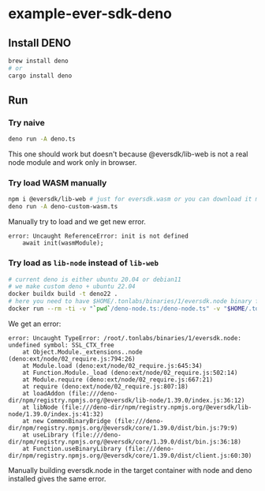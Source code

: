 # example-ever-sdk-deno

## Install DENO

```bash
brew install deno
# or
cargo install deno
```

## Run

### Try naive

```bash
deno run -A deno.ts
```

This one should work but doesn't because @eversdk/lib-web is not a real node module and work only in browser.

### Try load WASM manually

```bash
npm i @eversdk/lib-web # just for eversdk.wasm or you can download it manually
deno run -A deno-custom-wasm.ts
```

Manually try to load and we get new error.

```log
error: Uncaught ReferenceError: init is not defined
    await init(wasmModule);
```

### Try load as `lib-node` instead of `lib-web`

```bash
# current deno is either ubuntu 20.04 or debian11
# we make custom deno + ubuntu 22.04
docker buildx build -t deno22 .
# here you need to have $HOME/.tonlabs/binaries/1/eversdk.node binary for ubuntu 22.04
docker run --rm -ti -v "`pwd`/deno-node.ts:/deno-node.ts" -v "$HOME/.tonlabs/binaries/1/eversdk.node:/root/.tonlabs/binaries/1/eversdk.node" deno22 deno run -A --unstable deno-node.ts
```

We get an error:

```log
error: Uncaught TypeError: /root/.tonlabs/binaries/1/eversdk.node: undefined symbol: SSL_CTX_free
    at Object.Module._extensions..node (deno:ext/node/02_require.js:794:26)
    at Module.load (deno:ext/node/02_require.js:645:34)
    at Function.Module._load (deno:ext/node/02_require.js:502:14)
    at Module.require (deno:ext/node/02_require.js:667:21)
    at require (deno:ext/node/02_require.js:807:18)
    at loadAddon (file:///deno-dir/npm/registry.npmjs.org/@eversdk/lib-node/1.39.0/index.js:36:12)
    at libNode (file:///deno-dir/npm/registry.npmjs.org/@eversdk/lib-node/1.39.0/index.js:41:32)
    at new CommonBinaryBridge (file:///deno-dir/npm/registry.npmjs.org/@eversdk/core/1.39.0/dist/bin.js:79:9)
    at useLibrary (file:///deno-dir/npm/registry.npmjs.org/@eversdk/core/1.39.0/dist/bin.js:36:18)
    at Function.useBinaryLibrary (file:///deno-dir/npm/registry.npmjs.org/@eversdk/core/1.39.0/dist/client.js:60:30)
```

Manually building eversdk.node in the target container with node and deno installed gives the same error.
